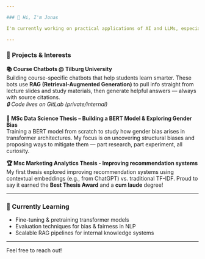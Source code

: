 ```yaml
---

### 👋 Hi, I'm Jonas

I'm currently working on practical applications of AI and LLMs, especially in education and NLP research.

---
```


### 🚀 Projects & Interests

**📚 Course Chatbots @ Tilburg University**  
Building course-specific chatbots that help students learn smarter. These bots use **RAG (Retrieval-Augmented Generation)** to pull info straight from lecture slides and study materials, then generate helpful answers — always with source citations.  
  _🔒 Code lives on GitLab (private/internal)_

**🧠 MSc Data Science Thesis – Building a BERT Model & Exploring Gender Bias**  
Training a BERT model from scratch to study how gender bias arises in transformer architectures. My focus is on uncovering structural biases and proposing ways to mitigate them — part research, part experiment, all curiosity.

**🏆 Msc Marketing Analytics Thesis - Improving recommendation systems**  
My first thesis explored improving recommendation systems using contextual embeddings (e.g., from ChatGPT) vs. traditional TF-IDF. Proud to say it earned the **Best Thesis Award** and a **cum laude** degree!

---

### 🔬 Currently Learning
- Fine-tuning & pretraining transformer models
- Evaluation techniques for bias & fairness in NLP
- Scalable RAG pipelines for internal knowledge systems

---

Feel free to reach out!
